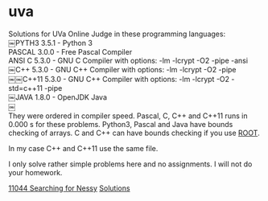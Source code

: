# uva
Solutions for UVa Online Judge in these programming languages:  
￼PYTH3 3.5.1 - Python 3  
PASCAL 3.0.0 - Free Pascal Compiler  
ANSI C 5.3.0 - GNU C Compiler with options: -lm -lcrypt -O2 -pipe -ansi  
￼C++ 5.3.0 - GNU C++ Compiler with options: -lm -lcrypt -O2 -pipe  
￼￼C++11 5.3.0 - GNU C++ Compiler with options: -lm -lcrypt -O2 -std=c++11 -pipe  
￼JAVA 1.8.0 - OpenJDK Java  
￼  
They were ordered in compiler speed. Pascal, C, C++ and C++11 runs in 0.000 s for these problems. Python3, Pascal and Java have
bounds checking of arrays. C and C++ can have bounds checking if you use [ROOT](https://en.wikipedia.org/wiki/ROOT).
  
In my case C++ and C++11 use the same file.
  
I only solve rather simple problems here and no assignments. I will not do your homework.
  
[11044	Searching for Nessy](https://uva.onlinejudge.org/index.php?option=com_onlinejudge&Itemid=8&page=show_problem&problem=1985)
[Solutions](https://github.com/mobluse/uva/tree/master/11044)
